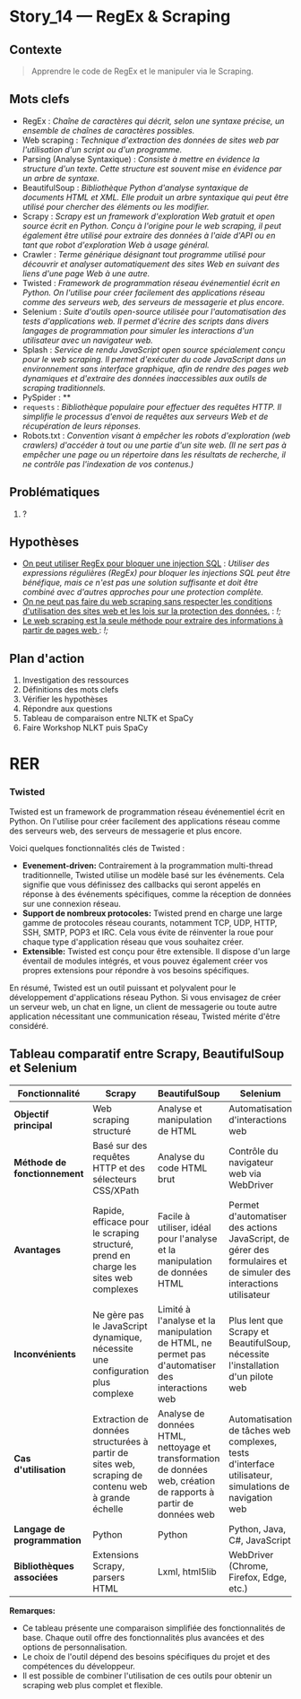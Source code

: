 # Story_14 — RegEx & Scraping

## Contexte
> Apprendre le code de RegEx et le manipuler via le Scraping.

## Mots clefs
- <def-of>RegEx</def-of> : *Chaîne de caractères qui décrit, selon une syntaxe précise, un ensemble de chaînes de caractères possibles.*
- <def-of>Web scraping</def-of> : *Technique d'extraction des données de sites web par l'utilisation d'un script ou d'un programme.*
- <def-of>Parsing (Analyse Syntaxique)</def-of> : *Consiste à mettre en évidence la structure d'un texte. Cette structure est souvent mise en évidence par un arbre de syntaxe.*
- <def-of>BeautifulSoup</def-of> : *Bibliothèque Python d'analyse syntaxique de documents HTML et XML. Elle produit un arbre syntaxique qui peut être utilisé pour chercher des éléments ou les modifier.*
- <def-of>Scrapy</def-of> : *Scrapy est un framework d'exploration Web gratuit et open source écrit en Python. Conçu à l'origine pour le web scraping, il peut également être utilisé pour extraire des données à l'aide d'API ou en tant que robot d'exploration Web à usage général.*
- <def-of>Crawler</def-of> : *Terme générique désignant tout programme utilisé pour découvrir et analyser automatiquement des sites Web en suivant des liens d'une page Web à une autre.*
- <def-of>Twisted</def-of> : *Framework de programmation réseau événementiel écrit en Python. On l'utilise pour créer facilement des applications réseau comme des serveurs web, des serveurs de messagerie et plus encore.*
- <def-of>Selenium</def-of> : *Suite d'outils open-source utilisée pour l'automatisation des tests d'applications web.  Il permet d'écrire des scripts dans divers langages de programmation pour simuler les interactions d'un utilisateur avec un navigateur web.*
- <def-of>Splash</def-of> : *Service de rendu JavaScript open source spécialement conçu pour le web scraping. Il permet d'exécuter du code JavaScript dans un environnement sans interface graphique, afin de rendre des pages web dynamiques et d'extraire des données inaccessibles aux outils de scraping traditionnels.*
- <def-of>PySpider</def-of> : **
- <def-of>`requests`</def-of> : *Bibliothèque populaire pour effectuer des requêtes HTTP. Il simplifie le processus d'envoi de requêtes aux serveurs Web et de récupération de leurs réponses.*
- <def-of>Robots.txt</def-of> : *Convention visant à empêcher les robots d'exploration (web crawlers) d'accéder à tout ou une partie d'un site web. (Il ne sert pas à empêcher une page ou un répertoire dans les résultats de recherche, il ne contrôle pas l'indexation de vos contenus.)*
## Problématiques
1. ?

## Hypothèses
- <u>On peut utiliser RegEx pour bloquer une injection SQL</u> <h-f/> : *Utiliser des expressions régulières (RegEx) pour bloquer les injections SQL peut être bénéfique, mais ce n'est pas une solution suffisante et doit être combiné avec d'autres approches pour une protection complète.*
- <u>On ne peut pas faire du web scraping sans respecter les conditions d'utilisation des sites web et les lois sur la protection des données.</u> <h-t/> : *!;*
- <u>Le web scraping est la seule méthode pour extraire des informations à partir de pages web  </u> <h-t/> : *!;*


## Plan d'action
1. Investigation des ressources 
1. Définitions des mots clefs 
1. Vérifier les hypothèses 
1. Répondre aux questions 
1. Tableau de comparaison entre NLTK et SpaCy 
1. Faire Workshop NLKT puis SpaCy 

# RER

### Twisted
Twisted est un framework de programmation réseau événementiel écrit en Python. On l'utilise pour créer facilement des applications réseau comme des serveurs web, des serveurs de messagerie et plus encore.

Voici quelques fonctionnalités clés de Twisted :

- **Evenement-driven:** Contrairement à la programmation multi-thread traditionnelle, Twisted utilise un modèle basé sur les événements. Cela signifie que vous définissez des callbacks qui seront appelés en réponse à des événements spécifiques, comme la réception de données sur une connexion réseau.
- **Support de nombreux protocoles:** Twisted prend en charge une large gamme de protocoles réseau courants, notamment TCP, UDP, HTTP, SSH, SMTP, POP3 et IRC. Cela vous évite de réinventer la roue pour chaque type d'application réseau que vous souhaitez créer.
- **Extensible:** Twisted est conçu pour être extensible. Il dispose d'un large éventail de modules intégrés, et vous pouvez également créer vos propres extensions pour répondre à vos besoins spécifiques.

En résumé, Twisted est un outil puissant et polyvalent pour le développement d'applications réseau Python. Si vous envisagez de créer un serveur web, un chat en ligne, un client de messagerie ou toute autre application nécessitant une communication réseau, Twisted mérite d'être considéré.

## Tableau comparatif entre Scrapy, BeautifulSoup et Selenium

| Fonctionnalité | Scrapy | BeautifulSoup | Selenium |
|---|---|---|---|
| **Objectif principal** | Web scraping structuré | Analyse et manipulation de HTML | Automatisation d'interactions web |
| **Méthode de fonctionnement** | Basé sur des requêtes HTTP et des sélecteurs CSS/XPath | Analyse du code HTML brut | Contrôle du navigateur web via WebDriver |
| **Avantages** | Rapide, efficace pour le scraping structuré, prend en charge les sites web complexes | Facile à utiliser, idéal pour l'analyse et la manipulation de données HTML | Permet d'automatiser des actions JavaScript, de gérer des formulaires et de simuler des interactions utilisateur |
| **Inconvénients** | Ne gère pas le JavaScript dynamique, nécessite une configuration plus complexe | Limité à l'analyse et la manipulation de HTML, ne permet pas d'automatiser des interactions web | Plus lent que Scrapy et BeautifulSoup, nécessite l'installation d'un pilote web |
| **Cas d'utilisation** | Extraction de données structurées à partir de sites web, scraping de contenu web à grande échelle | Analyse de données HTML, nettoyage et transformation de données web, création de rapports à partir de données web | Automatisation de tâches web complexes, tests d'interface utilisateur, simulations de navigation web |
| **Langage de programmation** | Python | Python | Python, Java, C#, JavaScript |
| **Bibliothèques associées** | Extensions Scrapy, parsers HTML | Lxml, html5lib | WebDriver (Chrome, Firefox, Edge, etc.) |

**Remarques:**

* Ce tableau présente une comparaison simplifiée des fonctionnalités de base. Chaque outil offre des fonctionnalités plus avancées et des options de personnalisation.
* Le choix de l'outil dépend des besoins spécifiques du projet et des compétences du développeur.
* Il est possible de combiner l'utilisation de ces outils pour obtenir un scraping web plus complet et flexible.
